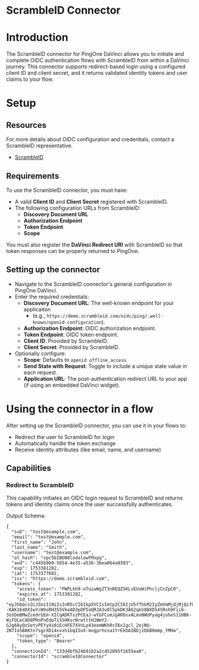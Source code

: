 # ScrambleID Connector

# Introduction

The ScrambleID connector for PingOne DaVinci allows you to initiate and complete OIDC authentication flows with ScrambleID from within a DaVinci journey. This connector supports redirect-based login using a configured client ID and client secret, and it returns validated identity tokens and user claims to your flow.

# Setup

## Resources

For more details about OIDC configuration and credentials, contact a ScrambleID representative.
- [ScrambleID](https://scrambleid.com)

## Requirements

To use the ScrambleID connector, you must have:
* A valid **Client ID** and **Client Secret** registered with ScrambleID.
* The following configuration URLs from ScrambleID:
  * **Discovery Document URL**
  * **Authorization Endpoint**
  * **Token Endpoint**
  * **Scope**

You must also register the **DaVinci Redirect URI** with ScrambleID so that token responses can be properly returned to PingOne.

## Setting up the connector

* Navigate to the ScrambleID connector's general configuration in PingOne DaVinci.
* Enter the required credentials:
  * **Discovery Document URL**: The well-known endpoint for your applicaiton
    * (e.g., `https://demo.scrambleid.com/oidc/ping/.well-known/openid-configuration`).
  * **Authorization Endpoint**: OIDC authorization endpoint.
  * **Token Endpoint**: OIDC token endpoint.
  * **Client ID**: Provided by ScrambleID.
  * **Client Secret**: Provided by ScrambleID.
* Optionally configure:
  * **Scope**: Defaults to `openid offline_access`
  * **Send State with Request**: Toggle to include a unique state value in each request.
  * **Application URL**: The post-authentication redirect URL to your app (if using an embedded DaVinci widget).

# Using the connector in a flow

After setting up the ScrambleID connector, you can use it in your flows to:

* Redirect the user to ScrambleID for login
* Automatically handle the token exchange
* Receive identity attributes (like email, name, and username)

## Capabilities

### Redirect to ScrambleID

This capability initiates an OIDC login request to ScrambleID and returns tokens and identity claims once the user successfully authenticates.

Output Schema:
```
{
  "sub": "test@example.com",
  "email": "test@example.com",
  "first_name": "John",
  "last_name": "Smith",
  "username": "test@example.com",
  "at_hash": "vpc5bIBbN8lodalowFMxpg",
  "aud": "c445b9b0-5654-4e35-a536-3bea064a0383",
  "exp": 1753381282,
  "iat": 1753377682,
  "iss": "https://demo.scrambleid.com",
  "tokens": {
    "access_token": "PWPLkh9-oTuiwWgZT3nREQZ5KLvEUxWiPhcljCnZpC0",
    "expires_at": 1753381282,
    "id_token": "eyJhbGciOiJSUzI1NiIsInR5cCI6IkpXVCIsImtpZCI6IjU5YThkM2IyZmVmMjdjMjQifQ.eyJzdWIiOiJtYXR0aGV3dGVldHNAcGluZ2lkZW50aXR5LmNvbSIsImVtYWlsIjoibWF0dGhld3RlZXRzQHBpbmdpZGVudGl0eS5jb20iLCJmaXJzdF9uYW1lIjoiTWF0dGhldyIsImxhc3RfbmFtZSI6IlRlZXRzIiwidXNlcm5hbWUiOiJtYXR0aGV3dGVldHNAcGluZ2lkZW50aXR5LmNvbSIsImF0X2hhc2giOiJ2cGM1YklCYk44bG9kYWxvd0ZNeHBnIiwiYXVkIjoiYzQ0NWI5YjAtNTY1NC00ZTM1LWE1MzYtM2JlYTA2NGEwMzgzIiwiZXhwIjoxNzUzMzgxMjgyLCJpYXQiOjE3NTMzNzc2ODIsImlzcyI6Imh0dHBzOi8vZGVtby5zY3JhbWJsZWlkLmNvbSJ9.RlELpwW3e_Gx57JhUCOhraV5vghNVSFSa8GF3t0FpDH8I--KAK16d8XIwYcW9sRH355VkeAD3pDPIoQRJA3v0l5pkDK3A62qkS8BXD545Rnh9Fii6-3oSDeBMwZcedrUEm-XICqADKTxzPCEaJ-wtGFCumJgAROsxALmxNWUPyag4joheS11HBk-WiFOLeCAD8PRnPnEdpTiS5HKsrNrwtttH2WmY2-GJg68yQzSetvPEYyXs0iEcHFE7XVnLp43eemWKhRrZ6xIgcl_2ejNU-2N7IoSBAKtn7sgcXDi4xvxh1UqISoX-mogprhvsa1YrEkbAIBDjzQkB8mmp_YMHw",
    "scope": "openid",
    "token_type": "Bearer"
  },
  "connectionId": "133d4bfb24b9182a2c452095f1655ea0",
  "connectorId": "scrambleIdConnector"
}
```


